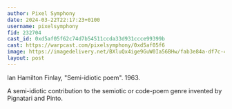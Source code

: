 ```yaml
---
author: Pixel Symphony
date: 2024-03-22T22:17:23+0100
username: pixelsymphony
fid: 232704
cast_id: 0xd5af05f62c74d7b54511ccda33d931ccce99399b
cast: https://warpcast.com/pixelsymphony/0xd5af05f6
image: https://imagedelivery.net/BXluQx4ige9GuW0Ia56BHw/fab3e84a-df7c-4e8c-baae-63b3b8446d00/original
layout: post
---
```

lan Hamilton Finlay, "Semi-idiotic poem". 1963.  
  
A semi-idiotic contribution to the semiotic or code-poem genre invented by Pignatari and Pinto.  

<img src='https://imagedelivery.net/BXluQx4ige9GuW0Ia56BHw/fab3e84a-df7c-4e8c-baae-63b3b8446d00/original' alt='' referrerpolicy='no-referrer'/>